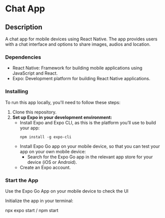 # Chat App

## Description

A chat app for mobile devices using React Native. The app provides users with a chat interface and options to share images, audios and location.

### Dependencies

- React Native: Framework for building mobile applications using JavaScript and React.
- Expo: Development platform for building React Native applications.

### Installing

To run this app locally, you'll need to follow these steps:

1. Clone this repository.
2. **Set up Expo in your development environment:**
   - Install Expo and Expo CLI, as this is the platform you’ll use to build your app:
     ```
     npm install -g expo-cli
     ```
   - Install Expo Go app on your mobile device, so that you can test your app on your own mobile device:
     - Search for the Expo Go app in the relevant app store for your device (iOS or Android).
   - Create an Expo account.

### Start the App

Use the Expo Go App on your mobile device to check the UI

Initialize the app in your terminal:

npx expo start / npm start
